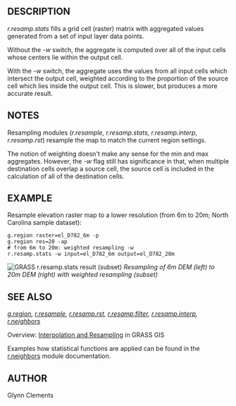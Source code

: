 ## DESCRIPTION

*r.resamp.stats* fills a grid cell (raster) matrix with aggregated
values generated from a set of input layer data points.

Without the *-w* switch, the aggregate is computed over all of the input
cells whose centers lie within the output cell.

With the *-w* switch, the aggregate uses the values from all input cells
which intersect the output cell, weighted according to the proportion of
the source cell which lies inside the output cell. This is slower, but
produces a more accurate result.

## NOTES

Resampling modules (*r.resample, r.resamp.stats, r.resamp.interp,
r.resamp.rst*) resample the map to match the current region settings.

The notion of weighting doesn't make any sense for the min and max
aggregates. However, the *-w* flag still has significance in that, when
multiple destination cells overlap a source cell, the source cell is
included in the calculation of all of the destination cells.

## EXAMPLE

Resample elevation raster map to a lower resolution (from 6m to 20m;
North Carolina sample dataset):

```shell
g.region raster=el_D782_6m -p
g.region res=20 -ap
# from 6m to 20m: weighted resampling -w
r.resamp.stats -w input=el_D782_6m output=el_D782_20m
```

<img src="r_resamp_stats_6m_20m.png" data-border="0"
alt="GRASS r.resamp.stats result (subset)" />
*Resampling of 6m DEM (left) to 20m DEM (right) with weighted resampling
(subset)*

## SEE ALSO

*[g.region](g.region.md), [r.resample](r.resample.md),
[r.resamp.rst](r.resamp.rst.md), [r.resamp.filter](r.resamp.filter.md),
[r.resamp.interp](r.resamp.interp.md), [r.neighbors](r.neighbors.md)*

Overview: [Interpolation and
Resampling](https://grasswiki.osgeo.org/wiki/Interpolation) in GRASS GIS

Examples how statistical functions are applied can be found in the
[r.neighbors](r.neighbors.md) module documentation.

## AUTHOR

Glynn Clements
